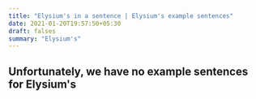 ```yaml
---
title: "Elysium's in a sentence | Elysium's example sentences"
date: 2021-01-20T19:57:50+05:30
draft: falses
summary: "Elysium's"
---
```

## Unfortunately, we have no example sentences for Elysium's                 
